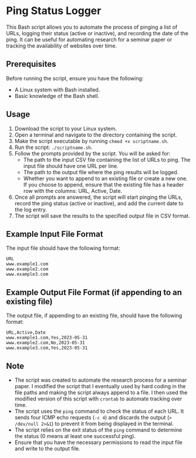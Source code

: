 # Ping Status Logger

This Bash script allows you to automate the process of pinging a list of URLs, logging their status (active or inactive), and recording the date of the ping. It can be useful for automating research for a seminar paper or tracking the availability of websites over time.

## Prerequisites

Before running the script, ensure you have the following:

- A Linux system with Bash installed.
- Basic knowledge of the Bash shell.

## Usage

1. Download the script to your Linux system.
2. Open a terminal and navigate to the directory containing the script.
3. Make the script executable by running `chmod +x scriptname.sh`.
4. Run the script: `./scriptname.sh`.
5. Follow the prompts provided by the script. You will be asked for:
    - The path to the input CSV file containing the list of URLs to ping. The input file should have one URL per line.
    - The path to the output file where the ping results will be logged.
    - Whether you want to append to an existing file or create a new one. If you choose to append, ensure that the existing file has a header row with the columns: URL, Active, Date.
6. Once all prompts are answered, the script will start pinging the URLs, record the ping status (active or inactive), and add the current date to the log entry.
7. The script will save the results to the specified output file in CSV format.

## Example Input File Format

The input file should have the following format:

```
URL
www.example1.com
www.example2.com
www.example3.com
```


## Example Output File Format (if appending to an existing file)

The output file, if appending to an existing file, should have the following format:

```
URL,Active,Date
www.example1.com,Yes,2023-05-31
www.example2.com,No,2023-05-31
www.example3.com,Yes,2023-05-31
```

## Note

- The script was created to automate the research process for a seminar paper. I modified the script that I eventually used by hard coding in the file paths and making the script always append to a file. I then used the modified version of this script with `crontab` to automate tracking over time.
- The script uses the `ping` command to check the status of each URL. It sends four ICMP echo requests (`-c 4`) and discards the output (`> /dev/null 2>&1`) to prevent it from being displayed in the terminal.
- The script relies on the exit status of the `ping` command to determine the status (0 means at least one successful ping).
- Ensure that you have the necessary permissions to read the input file and write to the output file.